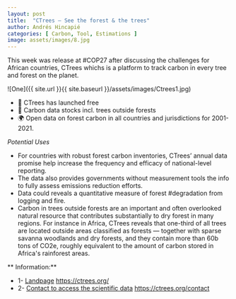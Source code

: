 ```yaml
---
layout: post
title:  "CTrees – See the forest & the trees"
author: Andrés Hincapié 
categories: [ Carbon, Tool, Estimations ]
image: assets/images/8.jpg
---
```

This week was release at #COP27 after discussing the challenges for African countries, CTrees whichs is a platform to track carbon in every tree and forest on the planet.

![One]({{ site.url }}{{ site.baseurl }}/assets/images/Ctrees1.jpg)

- 🌲 CTrees has launched free 
- 🌿 Carbon data stocks incl. trees outside forests
- 🌍 Open data on forest carbon in all countries and jurisdictions for 2001-2021.

*Potential Uses*  
- For countries with robust forest carbon inventories, CTrees’ annual data promise help increase the frequency and efficacy of national-level reporting.
- The data also provides governments without measurement tools the info to fully assess emissions reduction efforts.
- Data could reveals a quantitative measure of forest #degradation from logging and fire.
- Carbon in trees outside forests are an important and often overlooked natural resource that contributes substantially to dry forest in many regions. For instance in Africa, CTrees reveals that one-third of all trees are located outside areas classified as forests — together with sparse savanna woodlands and dry forests, and they contain more than 60b tons of CO2e, roughly equivalent to the amount of carbon stored in Africa's rainforest areas.


** Information:**
- 1- [Landpage](https://ctrees.org/) https://ctrees.org/
- 2- [Contact to access the scientific data](https://ctrees.org/contact) https://ctrees.org/contact

